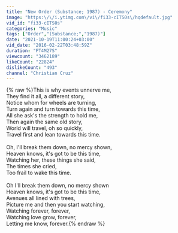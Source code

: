 ```yaml
---
title: "New Order (Substance; 1987) - Ceremony"
image: "https:\/\/i.ytimg.com\/vi\/fi33-cITS0s\/hqdefault.jpg"
vid_id: "fi33-cITS0s"
categories: "Music"
tags: ["Order","(Substance;","1987)"]
date: "2021-10-19T11:00:24+03:00"
vid_date: "2016-02-22T03:48:59Z"
duration: "PT4M27S"
viewcount: "3462189"
likeCount: "22824"
dislikeCount: "493"
channel: "Christian Cruz"
---
```

{% raw %}This is why events unnerve me,<br />They find it all, a different story,<br />Notice whom for wheels are turning,<br />Turn again and turn towards this time,<br />All she ask's the strength to hold me,<br />Then again the same old story,<br />World will travel, oh so quickly,<br />Travel first and lean towards this time.<br /><br />Oh, I'll break them down, no mercy shown,<br />Heaven knows, it's got to be this time,<br />Watching her, these things she said,<br />The times she cried,<br />Too frail to wake this time.<br /><br />Oh I'll break them down, no mercy shown<br />Heaven knows, it's got to be this time,<br />Avenues all lined with trees,<br />Picture me and then you start watching,<br />Watching forever, forever,<br />Watching love grow, forever,<br />Letting me know, forever.{% endraw %}
